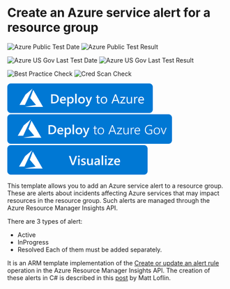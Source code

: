 # Create an Azure service alert for a resource group 

![Azure Public Test Date](https://azurequickstartsservice.blob.core.windows.net/badges/201-insights-alertrules-servicehealth/PublicLastTestDate.svg)
![Azure Public Test Result](https://azurequickstartsservice.blob.core.windows.net/badges/201-insights-alertrules-servicehealth/PublicDeployment.svg)

![Azure US Gov Last Test Date](https://azurequickstartsservice.blob.core.windows.net/badges/201-insights-alertrules-servicehealth/FairfaxLastTestDate.svg)
![Azure US Gov Last Test Result](https://azurequickstartsservice.blob.core.windows.net/badges/201-insights-alertrules-servicehealth/FairfaxDeployment.svg)

![Best Practice Check](https://azurequickstartsservice.blob.core.windows.net/badges/201-insights-alertrules-servicehealth/BestPracticeResult.svg)
![Cred Scan Check](https://azurequickstartsservice.blob.core.windows.net/badges/201-insights-alertrules-servicehealth/CredScanResult.svg)

[![Deploy To Azure](https://raw.githubusercontent.com/Azure/azure-quickstart-templates/master/1-CONTRIBUTION-GUIDE/images/deploytoazure.svg?sanitize=true)](https://portal.azure.com/#create/Microsoft.Template/uri/https%3A%2F%2Fraw.githubusercontent.com%2FAzure%2Fazure-quickstart-templates%2Fmaster%2F201-insights-alertrules-servicehealth%2Fazuredeploy.json)
[![Deploy To Azure US Gov](https://raw.githubusercontent.com/Azure/azure-quickstart-templates/master/1-CONTRIBUTION-GUIDE/images/deploytoazuregov.svg?sanitize=true)](https://portal.azure.us/#create/Microsoft.Template/uri/https%3A%2F%2Fraw.githubusercontent.com%2FAzure%2Fazure-quickstart-templates%2Fmaster%2F201-insights-alertrules-servicehealth%2Fazuredeploy.json)
[![Visualize](https://raw.githubusercontent.com/Azure/azure-quickstart-templates/master/1-CONTRIBUTION-GUIDE/images/visualizebutton.svg?sanitize=true)](http://armviz.io/#/?load=https%3A%2F%2Fraw.githubusercontent.com%2FAzure%2Fazure-quickstart-templates%2Fmaster%2F201-insights-alertrules-servicehealth%2Fazuredeploy.json)  

This template allows you to add an Azure service alert to a resource group. These are alerts about incidents affecting Azure services that may impact resources in the resource group. Such alerts are managed through the Azure Resource Manager Insights API.

There are 3 types of alert:
* Active
* InProgress
* Resolved
Each of them must be added separately.

It is an ARM template implementation of the [Create or update an alert rule](https://msdn.microsoft.com/en-us/library/azure/dn933805.aspx) operation in the Azure Resource Manager Insights API. The creation of these alerts in C# is described in this [post](https://code.msdn.microsoft.com/How-To-Setup-Email-Alerts-c26cdc55) by Matt Loflin.